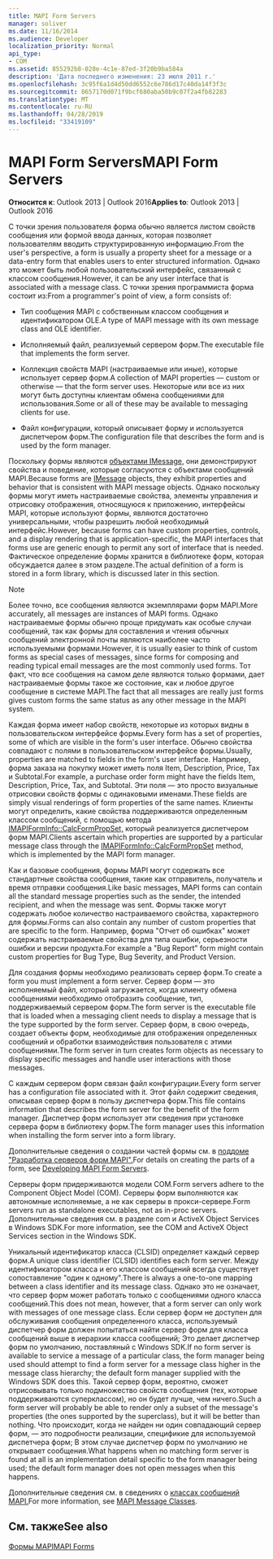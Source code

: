 ```yaml
---
title: MAPI Form Servers
manager: soliver
ms.date: 11/16/2014
ms.audience: Developer
localization_priority: Normal
api_type:
- COM
ms.assetid: 855292b8-028e-4c1e-87ed-3f20b9ba584a
description: 'Дата последнего изменения: 23 июля 2011 г.'
ms.openlocfilehash: 3c95f6a1d4d50dd6552c6e786d17c40da14f3f3c
ms.sourcegitcommit: 8657170d071f9bcf680aba50b9c07f2a4fb82283
ms.translationtype: MT
ms.contentlocale: ru-RU
ms.lasthandoff: 04/28/2019
ms.locfileid: "33419109"
---
```

# <a name="mapi-form-servers"></a><span data-ttu-id="38928-103">MAPI Form Servers</span><span class="sxs-lookup"><span data-stu-id="38928-103">MAPI Form Servers</span></span>

  
  
<span data-ttu-id="38928-104">**Относится к**: Outlook 2013 | Outlook 2016</span><span class="sxs-lookup"><span data-stu-id="38928-104">**Applies to**: Outlook 2013 | Outlook 2016</span></span> 
  
<span data-ttu-id="38928-105">С точки зрения пользователя форма обычно является листом свойств сообщения или формой ввода данных, которая позволяет пользователям вводить структурированную информацию.</span><span class="sxs-lookup"><span data-stu-id="38928-105">From the user's perspective, a form is usually a property sheet for a message or a data-entry form that enables users to enter structured information.</span></span> <span data-ttu-id="38928-106">Однако это может быть любой пользовательский интерфейс, связанный с классом сообщения.</span><span class="sxs-lookup"><span data-stu-id="38928-106">However, it can be any user interface that is associated with a message class.</span></span> <span data-ttu-id="38928-107">С точки зрения программиста форма состоит из:</span><span class="sxs-lookup"><span data-stu-id="38928-107">From a programmer's point of view, a form consists of:</span></span>
  
- <span data-ttu-id="38928-108">Тип сообщения MAPI с собственным классом сообщения и идентификатором OLE.</span><span class="sxs-lookup"><span data-stu-id="38928-108">A type of MAPI message with its own message class and OLE identifier.</span></span>
    
- <span data-ttu-id="38928-109">Исполняемый файл, реализуемый сервером форм.</span><span class="sxs-lookup"><span data-stu-id="38928-109">The executable file that implements the form server.</span></span>
    
- <span data-ttu-id="38928-110">Коллекция свойств MAPI (настраиваемые или иные), которые использует сервер форм.</span><span class="sxs-lookup"><span data-stu-id="38928-110">A collection of MAPI properties — custom or otherwise — that the form server uses.</span></span> <span data-ttu-id="38928-111">Некоторые или все из них могут быть доступны клиентам обмена сообщениями для использования.</span><span class="sxs-lookup"><span data-stu-id="38928-111">Some or all of these may be available to messaging clients for use.</span></span>
    
- <span data-ttu-id="38928-112">Файл конфигурации, который описывает форму и используется диспетчером форм.</span><span class="sxs-lookup"><span data-stu-id="38928-112">The configuration file that describes the form and is used by the form manager.</span></span>
    
<span data-ttu-id="38928-113">Поскольку формы являются [объектами IMessage,](imessageimapiprop.md) они демонстрируют свойства и поведение, которые согласуются с объектами сообщений MAPI.</span><span class="sxs-lookup"><span data-stu-id="38928-113">Because forms are [IMessage](imessageimapiprop.md) objects, they exhibit properties and behavior that is consistent with MAPI message objects.</span></span> <span data-ttu-id="38928-114">Однако поскольку формы могут иметь настраиваемые свойства, элементы управления и отрисовку отображения, относящуюся к приложению, интерфейсы MAPI, которые используют формы, являются достаточно универсальными, чтобы разрешить любой необходимый интерфейс.</span><span class="sxs-lookup"><span data-stu-id="38928-114">However, because forms can have custom properties, controls, and a display rendering that is application-specific, the MAPI interfaces that forms use are generic enough to permit any sort of interface that is needed.</span></span> <span data-ttu-id="38928-115">Фактическое определение формы хранится в библиотеке форм, которая обсуждается далее в этом разделе.</span><span class="sxs-lookup"><span data-stu-id="38928-115">The actual definition of a form is stored in a form library, which is discussed later in this section.</span></span> 
  
> [!NOTE]
> <span data-ttu-id="38928-116">Более точно, все сообщения являются экземплярами форм MAPI.</span><span class="sxs-lookup"><span data-stu-id="38928-116">More accurately, all messages are instances of MAPI forms.</span></span> <span data-ttu-id="38928-117">Однако настраиваемые формы обычно проще придумать как особые случаи сообщений, так как формы для составления и чтения обычных сообщений электронной почты являются наиболее часто используемыми формами.</span><span class="sxs-lookup"><span data-stu-id="38928-117">However, it is usually easier to think of custom forms as special cases of messages, since forms for composing and reading typical email messages are the most commonly used forms.</span></span> <span data-ttu-id="38928-118">Тот факт, что все сообщения на самом деле являются только формами, дает настраиваемые формы такое же состояние, как и любое другое сообщение в системе MAPI.</span><span class="sxs-lookup"><span data-stu-id="38928-118">The fact that all messages are really just forms gives custom forms the same status as any other message in the MAPI system.</span></span> 
  
<span data-ttu-id="38928-119">Каждая форма имеет набор свойств, некоторые из которых видны в пользовательском интерфейсе формы.</span><span class="sxs-lookup"><span data-stu-id="38928-119">Every form has a set of properties, some of which are visible in the form's user interface.</span></span> <span data-ttu-id="38928-120">Обычно свойства совпадают с полями в пользовательском интерфейсе формы.</span><span class="sxs-lookup"><span data-stu-id="38928-120">Usually, properties are matched to fields in the form's user interface.</span></span> <span data-ttu-id="38928-121">Например, форма заказа на покупку может иметь поля Item, Description, Price, Tax и Subtotal.</span><span class="sxs-lookup"><span data-stu-id="38928-121">For example, a purchase order form might have the fields Item, Description, Price, Tax, and Subtotal.</span></span> <span data-ttu-id="38928-122">Эти поля — это просто визуальные отрисовки свойств формы с одинаковыми именами.</span><span class="sxs-lookup"><span data-stu-id="38928-122">These fields are simply visual renderings of form properties of the same names.</span></span> <span data-ttu-id="38928-123">Клиенты могут определить, какие свойства поддерживаются определенным классом сообщений, с помощью метода [IMAPIFormInfo::CalcFormPropSet,](imapiforminfo-calcformpropset.md) который реализуется диспетчером форм MAPI.</span><span class="sxs-lookup"><span data-stu-id="38928-123">Clients ascertain which properties are supported by a particular message class through the [IMAPIFormInfo::CalcFormPropSet](imapiforminfo-calcformpropset.md) method, which is implemented by the MAPI form manager.</span></span> 
  
<span data-ttu-id="38928-124">Как и базовые сообщения, формы MAPI могут содержать все стандартные свойства сообщения, такие как отправитель, получатель и время отправки сообщения.</span><span class="sxs-lookup"><span data-stu-id="38928-124">Like basic messages, MAPI forms can contain all the standard message properties such as the sender, the intended recipient, and when the message was sent.</span></span> <span data-ttu-id="38928-125">Формы также могут содержать любое количество настраиваемого свойства, характерного для формы.</span><span class="sxs-lookup"><span data-stu-id="38928-125">Forms can also contain any number of custom properties that are specific to the form.</span></span> <span data-ttu-id="38928-126">Например, форма "Отчет об ошибках" может содержать настраиваемые свойства для типа ошибки, серьезности ошибки и версии продукта.</span><span class="sxs-lookup"><span data-stu-id="38928-126">For example a "Bug Report" form might contain custom properties for Bug Type, Bug Severity, and Product Version.</span></span>
  
<span data-ttu-id="38928-127">Для создания формы необходимо реализовать сервер форм.</span><span class="sxs-lookup"><span data-stu-id="38928-127">To create a form you must implement a form server.</span></span> <span data-ttu-id="38928-128">Сервер форм — это исполняемый файл, который загружается, когда клиенту обмена сообщениями необходимо отобразить сообщение, тип, поддерживаемый сервером форм.</span><span class="sxs-lookup"><span data-stu-id="38928-128">The form server is the executable file that is loaded when a messaging client needs to display a message that is the type supported by the form server.</span></span> <span data-ttu-id="38928-129">Сервер форм, в свою очередь, создает объекты форм, необходимые для отображения определенных сообщений и обработки взаимодействия пользователя с этими сообщениями.</span><span class="sxs-lookup"><span data-stu-id="38928-129">The form server in turn creates form objects as necessary to display specific messages and handle user interactions with those messages.</span></span>
  
<span data-ttu-id="38928-130">С каждым сервером форм связан файл конфигурации.</span><span class="sxs-lookup"><span data-stu-id="38928-130">Every form server has a configuration file associated with it.</span></span> <span data-ttu-id="38928-131">Этот файл содержит сведения, описывая сервер форм в пользу диспетчера форм.</span><span class="sxs-lookup"><span data-stu-id="38928-131">This file contains information that describes the form server for the benefit of the form manager.</span></span> <span data-ttu-id="38928-132">Диспетчер форм использует эти сведения при установке сервера форм в библиотеку форм.</span><span class="sxs-lookup"><span data-stu-id="38928-132">The form manager uses this information when installing the form server into a form library.</span></span>
  
<span data-ttu-id="38928-133">Дополнительные сведения о создании частей формы см. в [поддоме "Разработка серверов форм MAPI".](developing-mapi-form-servers.md)</span><span class="sxs-lookup"><span data-stu-id="38928-133">For details on creating the parts of a form, see [Developing MAPI Form Servers](developing-mapi-form-servers.md).</span></span>
  
<span data-ttu-id="38928-134">Серверы форм придерживаются модели COM.</span><span class="sxs-lookup"><span data-stu-id="38928-134">Form servers adhere to the Component Object Model (COM).</span></span> <span data-ttu-id="38928-135">Серверы форм выполняются как автономные исполняемые, а не как серверы в прокси-сервере.</span><span class="sxs-lookup"><span data-stu-id="38928-135">Form servers run as standalone executables, not as in-proc servers.</span></span> <span data-ttu-id="38928-136">Дополнительные сведения см. в разделе com и ActiveX Object Services в Windows SDK.</span><span class="sxs-lookup"><span data-stu-id="38928-136">For more information, see the COM and ActiveX Object Services section in the Windows SDK.</span></span>
  
<span data-ttu-id="38928-137">Уникальный идентификатор класса (CLSID) определяет каждый сервер форм.</span><span class="sxs-lookup"><span data-stu-id="38928-137">A unique class identifier (CLSID) identifies each form server.</span></span> <span data-ttu-id="38928-138">Между идентификатором класса и его классом сообщений всегда существует сопоставление "один к одному".</span><span class="sxs-lookup"><span data-stu-id="38928-138">There is always a one-to-one mapping between a class identifier and its message class.</span></span> <span data-ttu-id="38928-139">Однако это не означает, что сервер форм может работать только с сообщениями одного класса сообщений.</span><span class="sxs-lookup"><span data-stu-id="38928-139">This does not mean, however, that a form server can only work with messages of one message class.</span></span> <span data-ttu-id="38928-140">Если сервер форм не доступен для обслуживания сообщения определенного класса, используемый диспетчер форм должен попытаться найти сервер форм для класса сообщений выше в иерархии класса сообщений; Это делает диспетчер форм по умолчанию, поставляный с Windows SDK.</span><span class="sxs-lookup"><span data-stu-id="38928-140">If no form server is available to service a message of a particular class, the form manager being used should attempt to find a form server for a message class higher in the message class hierarchy; the default form manager supplied with the Windows SDK does this.</span></span> <span data-ttu-id="38928-141">Такой сервер форм, вероятно, сможет отрисовывать только подмножество свойств сообщения (тех, которые поддерживаются суперклассом), но он будет лучше, чем ничего.</span><span class="sxs-lookup"><span data-stu-id="38928-141">Such a form server will probably be able to render only a subset of the message's properties (the ones supported by the superclass), but it will be better than nothing.</span></span> <span data-ttu-id="38928-142">Что происходит, когда не найден ни один совпадающий сервер форм, — это подробности реализации, спецификие для используемой диспетчера форм; В этом случае диспетчер форм по умолчанию не открывает сообщения.</span><span class="sxs-lookup"><span data-stu-id="38928-142">What happens when no matching form server is found at all is an implementation detail specific to the form manager being used; the default form manager does not open messages when this happens.</span></span>
  
<span data-ttu-id="38928-143">Дополнительные сведения см. в сведениях о [классах сообщений MAPI.](mapi-message-classes.md)</span><span class="sxs-lookup"><span data-stu-id="38928-143">For more information, see [MAPI Message Classes](mapi-message-classes.md).</span></span>
  
## <a name="see-also"></a><span data-ttu-id="38928-144">См. также</span><span class="sxs-lookup"><span data-stu-id="38928-144">See also</span></span>



[<span data-ttu-id="38928-145">Формы MAPI</span><span class="sxs-lookup"><span data-stu-id="38928-145">MAPI Forms</span></span>](mapi-forms.md)

